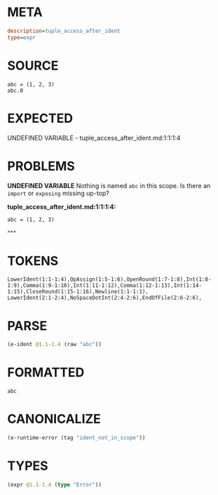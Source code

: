 # META
~~~ini
description=tuple_access_after_ident
type=expr
~~~
# SOURCE
~~~roc
abc = (1, 2, 3)
abc.0
~~~
# EXPECTED
UNDEFINED VARIABLE - tuple_access_after_ident.md:1:1:1:4
# PROBLEMS
**UNDEFINED VARIABLE**
Nothing is named `abc` in this scope.
Is there an `import` or `exposing` missing up-top?

**tuple_access_after_ident.md:1:1:1:4:**
```roc
abc = (1, 2, 3)
```
^^^


# TOKENS
~~~zig
LowerIdent(1:1-1:4),OpAssign(1:5-1:6),OpenRound(1:7-1:8),Int(1:8-1:9),Comma(1:9-1:10),Int(1:11-1:12),Comma(1:12-1:13),Int(1:14-1:15),CloseRound(1:15-1:16),Newline(1:1-1:1),
LowerIdent(2:1-2:4),NoSpaceDotInt(2:4-2:6),EndOfFile(2:6-2:6),
~~~
# PARSE
~~~clojure
(e-ident @1.1-1.4 (raw "abc"))
~~~
# FORMATTED
~~~roc
abc
~~~
# CANONICALIZE
~~~clojure
(e-runtime-error (tag "ident_not_in_scope"))
~~~
# TYPES
~~~clojure
(expr @1.1-1.4 (type "Error"))
~~~
